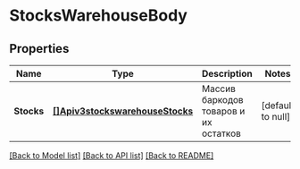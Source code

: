 # StocksWarehouseBody

## Properties
Name | Type | Description | Notes
------------ | ------------- | ------------- | -------------
**Stocks** | [**[]Apiv3stockswarehouseStocks**](apiv3stockswarehouse_stocks.md) | Массив баркодов товаров и их остатков | [default to null]

[[Back to Model list]](../README.md#documentation-for-models) [[Back to API list]](../README.md#documentation-for-api-endpoints) [[Back to README]](../README.md)

